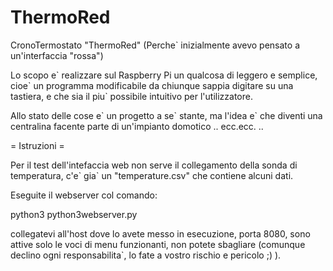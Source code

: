 ThermoRed
=========

CronoTermostato "ThermoRed" (Perche` inizialmente avevo pensato a un'interfaccia "rossa")

Lo scopo e\` realizzare sul Raspberry Pi un qualcosa di leggero e semplice,
cioe\` un programma modificabile da chiunque sappia digitare su una tastiera,
e che sia il piu` possibile intuitivo per l'utilizzatore.

Allo stato delle cose e\` un progetto a se\` stante, ma l'idea e\` che diventi
una centralina facente parte di un'impianto domotico .. ecc.ecc. ..



= Istruzioni =

Per il test dell'intefaccia web non serve il collegamento della sonda di temperatura,
c\'e\` gia\` un "temperature.csv" che contiene alcuni dati.

Eseguite il webserver col comando:

  python3 python3webserver.py

collegatevi all'host dove lo avete messo in esecuzione, porta 8080, sono
attive solo le voci di menu funzionanti, non potete sbagliare (comunque declino
ogni responsabilita`, lo fate a vostro rischio e pericolo ;) ).

